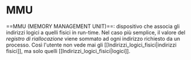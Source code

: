 # MMU
==MMU (MEMORY MANAGEMENT UNIT)==: dispositivo che associa gli indirizzi logici a quelli fisici in run-time.
Nel caso più semplice, il valore del _registro di riallocazione_ viene sommato ad ogni indirizzo richiesto da un processo.
Così l'utente non vede mai gli [[Indirizzi_logici_fisici|indirizzi fisici]], ma solo quelli [[Indirizzi_logici_fisici|logici]].